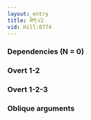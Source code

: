 ```yaml
---
layout: entry
title: ཐེག་√2
vid: Hill:0774
---
```

### Dependencies (N = 0)


### Overt 1-2


### Overt 1-2-3


### Oblique arguments

